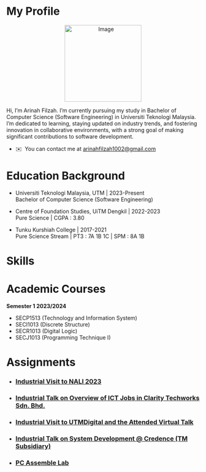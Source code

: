 
<h1 id="my-profile">My Profile</h1>
<p align="center">
<img src="https://avatars.githubusercontent.com/u/147329911?v=4"alt="Image"width="200" height="200"></p>

<p>Hi, I’m Arinah Filzah.  I’m currently pursuing my study in Bachelor of Computer Science (Software Engineering) in Universiti Teknologi Malaysia. I’m dedicated to learning, staying updated on industry trends, and fostering innovation in collaborative environments, with a strong goal of making significant contributions to software development.</p>

* ✉️  You can contact me at [arinahfilzah1002@gmail.com](mailto:arinahfilzah1002@gmail.com)

<h1 id="education-background">Education Background</h1>
<ul>
<li>
<p>Universiti Teknologi Malaysia, UTM | 2023-Present<br>
Bachelor of Computer Science (Software Engineering)</p>
</li>
<li>
<p>Centre of Foundation Studies, UiTM Dengkil | 2022-2023<br>
Pure Science | CGPA : 3.80</p>
</li>
<li>
<p>Tunku Kurshiah College | 2017-2021<br>
Pure Science Stream | PT3 : 7A 1B 1C | SPM : 8A 1B</p>
</li>
</ul>

<h1 id="skills">Skills</h1>

<h1 id="academic-courses">Academic Courses</h1>
<p><strong>Semester 1 2023/2024</strong></p>
<ul>
<li>SECP1513 (Technology and Information System)</li>
<li>SECI1013 (Discrete Structure)</li>
<li>SECR1013 (Digital Logic)</li>
<li>SECJ1013 (Programming Technique I)</li>
</ul>

<h1 id="assignments">Assignments</h1>

<ul>
<li>
<h3><a href="(Assignment-1-TIS).pdf">Industrial Visit to NALI 2023</a></h3>
</li>
<li>
<h3><a href="(Assignment-2-TIS).pdf">Industrial Talk on Overview of ICT Jobs in Clarity Techworks Sdn. Bhd.</a></h3>
</li>
<li>
<h3><a href="(Assignment-3-TIS).pdf">Industrial Visit to UTMDigital and the Attended Virtual Talk</a></h3>
</li>
<li>
<h3><a href="(Assignment-4-TIS).pdf">Industrial Talk on System Development @ Credence (TM Subsidiary)</a></h3>
</li>
<li>
<h3><a href="(PC-Assemble-Lab).pdf">PC Assemble Lab</a></h3>
